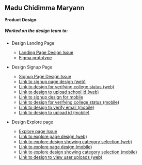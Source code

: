 ## Madu Chidimma Maryann
 __Product Design__

##### Worked on the design team to:

* Design Landing Page <br>
    - [Landing Page Design Issue](https://github.com/zuri-training/kk-website/issues/5 )
    - [Figma prototype](https://www.figma.com/proto/GbL8dOnV9ar6MsEAtfGyoa/kampus-connect-drafts?page-id=549%3A433&node-id=1065%3A2176&viewport=1409%2C987%2C0.03&scaling=min-zoom&starting-point-node-id=1014%3A9418)
    
* Design Signup Page <br>
    - [Signup Page Design Issue](https://github.com/zuri-training/kk-website/issues/6 )
    - [Link to signup page design (web)](https://www.figma.com/proto/GbL8dOnV9ar6MsEAtfGyoa/kampus-connect-drafts?page-id=549%3A433&node-id=1065%3A2457&viewport=1409%2C987%2C0.03&scaling=min-zoom&starting-point-node-id=1014%3A9418)
    - [Link to design for verifying college status  (web)](https://www.figma.com/proto/GbL8dOnV9ar6MsEAtfGyoa/kampus-connect-drafts?page-id=549%3A433&node-id=1065%3A2520&viewport=1409%2C987%2C0.03&scaling=min-zoom&starting-point-node-id=1014%3A9418)
    - [Link to design to upload school id (web)](https://www.figma.com/proto/GbL8dOnV9ar6MsEAtfGyoa/kampus-connect-drafts?page-id=549%3A433&node-id=1065%3A2577&viewport=1409%2C987%2C0.03&scaling=min-zoom&starting-point-node-id=1014%3A9418)
    - [Link to signup design for mobile](https://www.figma.com/proto/GbL8dOnV9ar6MsEAtfGyoa/kampus-connect-drafts?page-id=549%3A433&node-id=1014%3A9202&viewport=1409%2C987%2C0.03&scaling=min-zoom&starting-point-node-id=1014%3A9418)
    - [Link to design for verifying college status (mobile)](https://www.figma.com/proto/GbL8dOnV9ar6MsEAtfGyoa/kampus-connect-drafts?page-id=549%3A433&node-id=1014%3A9349&viewport=1409%2C987%2C0.03&scaling=min-zoom&starting-point-node-id=1014%3A9418)
    - [Link to design to verify email (mobile)](https://www.figma.com/proto/GbL8dOnV9ar6MsEAtfGyoa/kampus-connect-drafts?page-id=549%3A433&node-id=1014%3A9357&viewport=1409%2C987%2C0.03&scaling=min-zoom&starting-point-node-id=1014%3A9418)
    - [Link to design to upload id (mobile)](https://www.figma.com/proto/GbL8dOnV9ar6MsEAtfGyoa/kampus-connect-drafts?page-id=549%3A433&node-id=1014%3A9268&viewport=1409%2C987%2C0.03&scaling=min-zoom&starting-point-node-id=1014%3A9418)

* Design Explore page <br>
    - [Explore page Issue](https://github.com/zuri-training/kk-platform_fe/issues/12)
    - [Link to explore page design (web)](https://www.figma.com/proto/GbL8dOnV9ar6MsEAtfGyoa/kampus-connect-drafts?page-id=549%3A433&node-id=1014%3A3284&viewport=1409%2C987%2C0.03&scaling=min-zoom&starting-point-node-id=1014%3A9418)
    - [Link to explore design showing category selection (web)](https://www.figma.com/proto/GbL8dOnV9ar6MsEAtfGyoa/kampus-connect-drafts?page-id=549%3A433&node-id=1014%3A4479&viewport=1409%2C987%2C0.03&scaling=min-zoom&starting-point-node-id=1014%3A9418)
    - [Link to explore page design (mobile)](https://www.figma.com/proto/GbL8dOnV9ar6MsEAtfGyoa/kampus-connect-drafts?page-id=549%3A433&node-id=1014%3A6086&viewport=1409%2C987%2C0.03&scaling=min-zoom&starting-point-node-id=1014%3A9418)
    - [Link to explore design showing category selection (mobile)](https://www.figma.com/proto/GbL8dOnV9ar6MsEAtfGyoa/kampus-connect-drafts?page-id=549%3A433&node-id=1014%3A6267&viewport=1409%2C987%2C0.03&scaling=min-zoom&starting-point-node-id=1014%3A9418)
    - [Link to design to view user uploads (web)](https://www.figma.com/proto/GbL8dOnV9ar6MsEAtfGyoa/kampus-connect-drafts?page-id=549%3A433&node-id=1014%3A10566&viewport=1409%2C987%2C0.03&scaling=min-zoom&starting-point-node-id=1014%3A9418)

